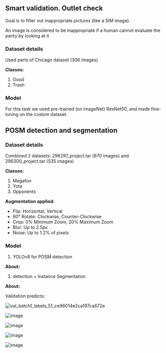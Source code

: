 ## Smart validation. Outlet check
Goal is to filter out inappropriate pictures (like a SIM image).

An image is considered to be inappropriate if a human cannot evaluate the parity by looking at it
### Dataset details
Used parts of Chicago dataset (306 images)

**Classes:**
1. Good
2. Trash

### Model

For this task we used pre-trained (on imageNet) ResNet50, and made fine-tuning on the custom dataset.

## POSM detection and segmentation 

### Dataset details
Combined 2 datasets: 296297_project.tar (870 images) and 296300_project.tar (535 images)


**Classes:**

1. Megafon
2. Yota
3. Opponents

**Augmentation applied:**

-  Flip: Horizontal, Vertical
- 90° Rotate: Clockwise, Counter-Clockwise
- Crop: 0% Minimum Zoom, 20% Maximum Zoom
- Blur: Up to 2.5px
- Noise: Up to 1.2% of pixels

### Model
1. YOLOv8 for POSM detection

**About:**


3. detection + Instance Segmentation

**About:**

Validation predicts:

![val_batch1_labels_51_ce96014e2ca197ca672e](https://github.com/D2J3D/Nexign_ITMO/assets/120342275/24183718-6900-4a14-9e34-ce3eb01bca0e)

![image](https://github.com/D2J3D/Nexign_ITMO/assets/120342275/34177fbb-750a-4c36-b713-4545aed920da)

![image](https://github.com/D2J3D/Nexign_ITMO/assets/120342275/6e6db631-5fdc-43e7-bc41-254e501f692d)

![image](https://github.com/D2J3D/Nexign_ITMO/assets/120342275/96718bc2-d2b9-4233-8e05-79063e6cec3e)

![image](https://github.com/D2J3D/Nexign_ITMO/assets/120342275/f69c41f0-cfd4-46b8-9d15-6bf9de63d739)







